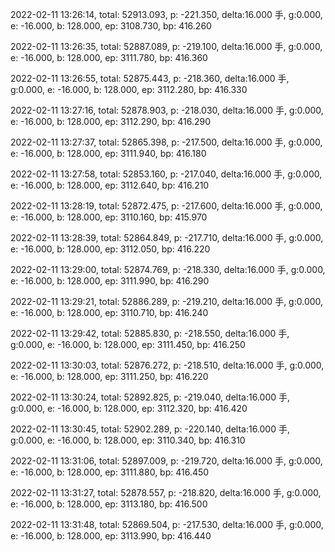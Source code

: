 2022-02-11 13:26:14, total: 52913.093, p: -221.350, delta:16.000 手, g:0.000, e: -16.000, b: 128.000, ep: 3108.730, bp: 416.260

2022-02-11 13:26:35, total: 52887.089, p: -219.100, delta:16.000 手, g:0.000, e: -16.000, b: 128.000, ep: 3111.780, bp: 416.360

2022-02-11 13:26:55, total: 52875.443, p: -218.360, delta:16.000 手, g:0.000, e: -16.000, b: 128.000, ep: 3112.280, bp: 416.330

2022-02-11 13:27:16, total: 52878.903, p: -218.030, delta:16.000 手, g:0.000, e: -16.000, b: 128.000, ep: 3112.290, bp: 416.290

2022-02-11 13:27:37, total: 52865.398, p: -217.500, delta:16.000 手, g:0.000, e: -16.000, b: 128.000, ep: 3111.940, bp: 416.180

2022-02-11 13:27:58, total: 52853.160, p: -217.040, delta:16.000 手, g:0.000, e: -16.000, b: 128.000, ep: 3112.640, bp: 416.210

2022-02-11 13:28:19, total: 52872.475, p: -217.600, delta:16.000 手, g:0.000, e: -16.000, b: 128.000, ep: 3110.160, bp: 415.970

2022-02-11 13:28:39, total: 52864.849, p: -217.710, delta:16.000 手, g:0.000, e: -16.000, b: 128.000, ep: 3112.050, bp: 416.220

2022-02-11 13:29:00, total: 52874.769, p: -218.330, delta:16.000 手, g:0.000, e: -16.000, b: 128.000, ep: 3111.990, bp: 416.290

2022-02-11 13:29:21, total: 52886.289, p: -219.210, delta:16.000 手, g:0.000, e: -16.000, b: 128.000, ep: 3110.710, bp: 416.240

2022-02-11 13:29:42, total: 52885.830, p: -218.550, delta:16.000 手, g:0.000, e: -16.000, b: 128.000, ep: 3111.450, bp: 416.250

2022-02-11 13:30:03, total: 52876.272, p: -218.510, delta:16.000 手, g:0.000, e: -16.000, b: 128.000, ep: 3111.250, bp: 416.220

2022-02-11 13:30:24, total: 52892.825, p: -219.040, delta:16.000 手, g:0.000, e: -16.000, b: 128.000, ep: 3112.320, bp: 416.420

2022-02-11 13:30:45, total: 52902.289, p: -220.140, delta:16.000 手, g:0.000, e: -16.000, b: 128.000, ep: 3110.340, bp: 416.310

2022-02-11 13:31:06, total: 52897.009, p: -219.720, delta:16.000 手, g:0.000, e: -16.000, b: 128.000, ep: 3111.880, bp: 416.450

2022-02-11 13:31:27, total: 52878.557, p: -218.820, delta:16.000 手, g:0.000, e: -16.000, b: 128.000, ep: 3113.180, bp: 416.500

2022-02-11 13:31:48, total: 52869.504, p: -217.530, delta:16.000 手, g:0.000, e: -16.000, b: 128.000, ep: 3113.990, bp: 416.440